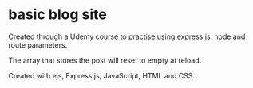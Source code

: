 # basic blog site 

Created through a Udemy course to practise using express.js, node and route parameters.

The array that stores the post will reset to empty at reload.

Created with ejs, Express.js, JavaScript, HTML and CSS.
